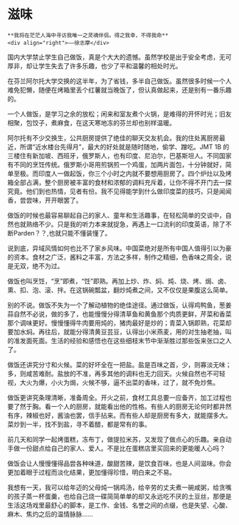 # 滋味

``` admonish note 
**我将在茫茫人海中寻访我唯一之灵魂伴侣。得之我幸，不得我命**       
<div align="right">——徐志摩</div>
```

国内大学禁止学生自己做饭，真是个大大的遗憾。虽然学校是出于安全考虑，无可厚非，却让学生失去了许多乐趣，也少了平和温馨的相处时光。

在芬兰阿尔托大学交换的这半年，为了省钱，多半自己做饭。虽然很多时候一个人难免犯懒，随便在烤箱里丢个红薯就当晚饭了，但认真做起来，还是别有一番乐趣的。

一个人做饭，是学习之余的放松；闲来和室友煮个火锅，是难得的开怀时光；旧友相聚，包饺子，煮麻食，在这天寒地冻的芬兰却也别样温暖。

阿尔托有不少交换生，公共厨房提供了绝佳的聊天交友机会。我的住处离厨房最近，所谓“近水楼台先得月”，最大的好处就是随时随地，偷学、蹭吃。JMT 1B 的三楼住有新加坡、西班牙，俄罗斯人，也有印度、尼泊尔，巴基斯坦人。不同国家有不同的烹饪传统。俄罗斯小哥用煎锅煎一个鸡蛋，加两片面包，十分钟就好，简单至极。而印度人一做起饭，你三个小时之内就不要想用厨房了。四个炉灶以及烤箱全部占满，整个厨房被丰富的食材和浓郁的调料充斥着，让你不得不开门去一探究竟。他们到也热情，见者有份。我不见得能学到什么做印度菜的技巧，只是闻闻香，尝尝味，开开眼罢了。

做饭的时候也最容易聊起自己的家人、童年和生活趣事，在轻松简单的交谈中，自然也就熟络不少。只是我的听力本来就捉急，再遇上一口流利的印度英语，除了不断Parden？？,也就只能不懂装懂了。

说到底，异域风情如何也比不了家乡风味。中国菜绝对是所有中国人值得引以为豪的资本。食材之广泛，酱料之丰富，方法之多样，制作之精细，色香味之周全，说是无双，绝不为过。

做饭也叫烹饪，“烹”即煮，“饪”即熟。再加上炒、炸、焖、炖、烧、烤、焗、卤、熏、扣、泡、滚、拌。在这锅碗瓢盆，翻炒炖煮之间，又不仅仅是果腹这么简单。

别的不说。做饭不失为一个了解动植物的绝佳途径。通过做饭，认得鸡鸭鱼，葱姜蒜自然不必说，做的多了，也能慢慢分得清草鱼和黄鱼那个肉质更鲜，芹菜和香菜那个调味更好。慢慢懂得牛肉要用炖的，猪肉最好是炒的；青菜入锅即熟，花菜却要加水焖。再往后，就能分得清黄豆芸豆，认得出小米燕麦，用的对生抽老抽，叫的准发面死面。生活的经验和感悟也在这些细枝末节中渐渐胜过那些饭来张口之人了。

做饭还讲究分寸和火候。菜的好坏全在一把盐。盐是百味之首，少，则寡淡无味；多，则咸苦难耐。盐放的不准，再多其他的调料也无力回天。火候自然也不可轻视，大火为爆，小火为焗，火候不够，逼不出菜的香味，过了，就不免炒焦。

做饭更讲究条理清晰，准备周全。开火之前，食材工具总要一应备齐，加工过程也要了然于胸。看一个人的厨房，就能看出他的性格。有些人的厨房无论何时都井然有序，辣椒也好，酱油也罢，信手拈来。而有些人却是厨房有多大，就能摆多大。菜炒到一半，找不到盐，寻不着醋，都是常有的事。

前几天和同学一起烤蛋糕，冻布丁，做提拉米苏，又发现了做点心的乐趣。亲自动手做一份甜点给自己的家人、爱人。不是比在蛋糕店里买回来的更能暖人心吗？

做饭会让人慢慢懂得品尝各种味道，酸甜苦辣，是饮食百味，也是人间滋味。你会更加着眼于过程而淡化结果，更加懂得珍惜，明白来之不易。

我想有一天，我可以给年迈的父母炖一锅鸡汤，给辛劳的丈夫煮一碗咸粥，给贪嘴的孩子蒸一杯蛋羹，也给自己烧一碟简简单单的却又永远吃不厌的土豆丝，那便是生活这场戏里最舒心的脚本，是工作、金钱、名誉之间的点缀，也是失望、心酸、麻木、焦灼之后的温情脉脉……

